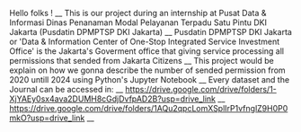 Hello folks ! __
This is our project during an internship at Pusat Data & Informasi Dinas Penanaman Modal Pelayanan Terpadu Satu Pintu DKI Jakarta (Pusdatin DPMPTSP DKI Jakarta) __
Pusdatin DPMPTSP DKI Jakarta or 'Data & Information Center of One-Stop Integrated Service Investment Office' is the Jakarta's Goverment office that giving service processing all permissions that sended from Jakarta Citizens __
This project would be explain on how we gonna describe the number of sended permission from 2020 untill 2024 using Python's Jupyter Notebook __
Every dataset and the Journal can be accessed in: __
https://drive.google.com/drive/folders/1-XjYAEy0sx4ava2DUMH8cGdjDvfpAD2B?usp=drive_link __
https://drive.google.com/drive/folders/1AQu2qpcLomXSplIrP1vfnglZ9H0P0mkO?usp=drive_link __

